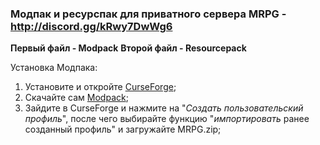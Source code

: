 ### Модпак и ресурспак для приватного сервера MRPG - http://discord.gg/kRwy7DwWg6
**Первый файл - Modpack**
**Второй файл - Resourcepack**

Установка Модпака:
1. Установите и откройте [CurseForge](https://download.overwolf.com/install/Download?ExtensionId=cfiahnpaolfnlgaihhmobmnjdafknjnjdpdabpcm&utm_term=eyJkb21haW4iOiJjZi13ZWIifQ%3D%3D);
2. Скачайте сам [Modpack](https://github.com/w1ter-lab/MRPG/blob/main/MRPG.zip);
3. Зайдите в CurseForge и нажмите на "_Создать пользовательский профиль_", после чего выбирайте функцию "_импортировать_ ранее созданный профиль" и загружайте MRPG.zip;

